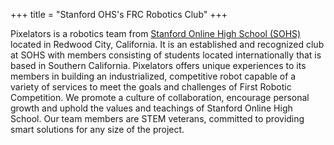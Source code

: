 +++
title = "Stanford OHS's FRC Robotics Club"
+++

Pixelators is a robotics team from [Stanford Online High School (SOHS)](https://ohs.stanford.edu/) located in Redwood City, California. It is an established and recognized club at SOHS with members consisting of students located internationally that is based in Southern California. Pixelators offers unique experiences to its members in building an industrialized, competitive robot capable of a variety of services to meet the goals and challenges of First Robotic Competition. We promote a culture of collaboration, encourage personal growth and uphold the values and teachings of Stanford Online High School. Our team members are STEM veterans, committed to providing smart solutions for any size of the project.
